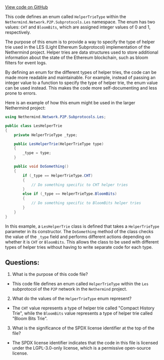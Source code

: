 [View code on GitHub](https://github.com/nethermindeth/nethermind/Nethermind.Network/P2P/Subprotocols/Les/HelperTrieType.cs)

This code defines an enum called `HelperTrieType` within the `Nethermind.Network.P2P.Subprotocols.Les` namespace. The enum has two values: `CHT` and `BloomBits`, which are assigned integer values of 0 and 1, respectively.

The purpose of this enum is to provide a way to specify the type of helper trie used in the LES (Light Ethereum Subprotocol) implementation of the Nethermind project. Helper tries are data structures used to store additional information about the state of the Ethereum blockchain, such as bloom filters for event logs.

By defining an enum for the different types of helper tries, the code can be made more readable and maintainable. For example, instead of passing an integer value to a function to specify the type of helper trie, the enum value can be used instead. This makes the code more self-documenting and less prone to errors.

Here is an example of how this enum might be used in the larger Nethermind project:

```csharp
using Nethermind.Network.P2P.Subprotocols.Les;

public class LesHelperTrie
{
    private HelperTrieType _type;

    public LesHelperTrie(HelperTrieType type)
    {
        _type = type;
    }

    public void DoSomething()
    {
        if (_type == HelperTrieType.CHT)
        {
            // Do something specific to CHT helper tries
        }
        else if (_type == HelperTrieType.BloomBits)
        {
            // Do something specific to BloomBits helper tries
        }
    }
}
```

In this example, a `LesHelperTrie` class is defined that takes a `HelperTrieType` parameter in its constructor. The `DoSomething` method of the class checks the value of the `_type` field and performs different actions depending on whether it is `CHT` or `BloomBits`. This allows the class to be used with different types of helper tries without having to write separate code for each type.
## Questions: 
 1. What is the purpose of this code file?
- This code file defines an enum called `HelperTrieType` within the `Les` subprotocol of the `P2P` network in the `Nethermind` project.

2. What do the values of the `HelperTrieType` enum represent?
- The `CHT` value represents a type of helper trie called "Compact History Trie", while the `BloomBits` value represents a type of helper trie called "Bloom Bits Trie".

3. What is the significance of the SPDX license identifier at the top of the file?
- The SPDX license identifier indicates that the code in this file is licensed under the LGPL-3.0-only license, which is a permissive open-source license.